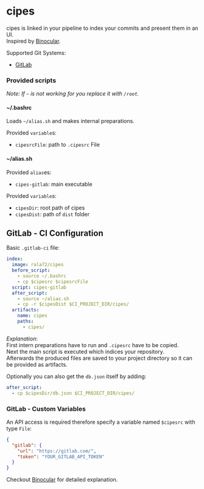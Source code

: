 # cipes

cipes is linked in your pipeline
to index your commits and present them in an UI.\
Inspired by [Binocular](https://github.com/INSO-TUWien/Binocular).

Supported Git Systems:
- [GitLab](https://gitlab.com)

### Provided scripts

_Note: If `~` is not working for you
replace it with `/root`._

#### ~/.bashrc

Loads `~/alias.sh` and makes internal preparations.

Provided `variable`s:
- `cipesrcFile`: path to `.cipesrc` File

#### ~/alias.sh

Provided `alias`es:
- `cipes-gitlab`: main executable

Provided `variable`s:
- `cipesDir`: root path of cipes
- `cipesDist`: path of `dist` folder

## GitLab - CI Configuration
Basic `.gitlab-ci` file:
```yaml
index:
  image: rala72/cipes
  before_script:
    - source ~/.bashrc
    - cp $cipesrc $cipesrcFile
  script: cipes-gitlab
  after_script:
    - source ~/alias.sh
    - cp -r $cipesDist $CI_PROJECT_DIR/cipes/
  artifacts:
    name: cipes
    paths:
      - cipes/
```

*Explanation*:\
First intern preparations have to run and
`.cipesrc` have to be copied.\
Next the main script is executed 
which indices your repository.\
Afterwards the produced files
are saved to your project directory
so it can be provided as artifacts.

Optionally you can also get the `db.json` itself by adding:
```yaml
after_script:
  - cp $cipesDir/db.json $CI_PROJECT_DIR/cipes/
```

### GitLab - Custom Variables
An API access is required therefore
specify a variable named `$cipesrc` with type `File`:
```json
{
  "gitlab": {
    "url": "https://gitlab.com/",
    "token": "YOUR_GITLAB_API_TOKEN"
  }
}
```

Checkout [Binocular](https://github.com/INSO-TUWien/Binocular)
for detailed explanation.
